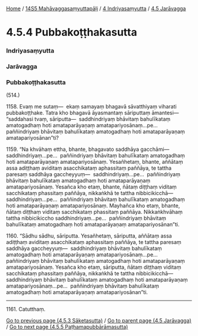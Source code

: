 
[Home](/) / [14S5 Mahāvaggasaṃyuttapāḷi](/tipitaka/14S5.md) / [4 Indriyasaṃyutta](/tipitaka/14S5/4.md) / [4.5 Jarāvagga](/tipitaka/14S5/4/4.5.md)

# 4.5.4 Pubbakoṭṭhakasutta

### Indriyasaṃyutta

### Jarāvagga

### Pubbakoṭṭhakasutta

(514.)

1158\. Evaṃ me sutaṃ—  ekaṃ samayaṃ bhagavā sāvatthiyaṃ viharati pubbakoṭṭhake. Tatra kho bhagavā āyasmantaṃ sāriputtaṃ āmantesi—  “saddahasi tvaṃ, sāriputta—  saddhindriyaṃ bhāvitaṃ bahulīkataṃ amatogadhaṃ hoti amataparāyaṇaṃ amatapariyosānaṃ…pe…  paññindriyaṃ bhāvitaṃ bahulīkataṃ amatogadhaṃ hoti amataparāyaṇaṃ amatapariyosānan”ti?

1159\. “Na khvāhaṃ ettha, bhante, bhagavato saddhāya gacchāmi—  saddhindriyaṃ…pe…  paññindriyaṃ bhāvitaṃ bahulīkataṃ amatogadhaṃ hoti amataparāyaṇaṃ amatapariyosānaṃ. Yesañhetaṃ, bhante, aññātaṃ assa adiṭṭhaṃ aviditaṃ asacchikataṃ aphassitaṃ paññāya, te tattha paresaṃ saddhāya gaccheyyuṃ—  saddhindriyaṃ…pe…  paññindriyaṃ bhāvitaṃ bahulīkataṃ amatogadhaṃ hoti amataparāyaṇaṃ amatapariyosānaṃ. Yesañca kho etaṃ, bhante, ñātaṃ diṭṭhaṃ viditaṃ sacchikataṃ phassitaṃ paññāya, nikkaṅkhā te tattha nibbicikicchā—  saddhindriyaṃ…pe…  paññindriyaṃ bhāvitaṃ bahulīkataṃ amatogadhaṃ hoti amataparāyaṇaṃ amatapariyosānaṃ. Mayhañca kho etaṃ, bhante, ñātaṃ diṭṭhaṃ viditaṃ sacchikataṃ phassitaṃ paññāya. Nikkaṅkhvāhaṃ tattha nibbicikiccho saddhindriyaṃ…pe…  paññindriyaṃ bhāvitaṃ bahulīkataṃ amatogadhaṃ hoti amataparāyaṇaṃ amatapariyosānan”ti.

1160\. “Sādhu sādhu, sāriputta. Yesañhetaṃ, sāriputta, aññātaṃ assa adiṭṭhaṃ aviditaṃ asacchikataṃ aphassitaṃ paññāya, te tattha paresaṃ saddhāya gaccheyyuṃ—  saddhindriyaṃ bhāvitaṃ bahulīkataṃ amatogadhaṃ hoti amataparāyaṇaṃ amatapariyosānaṃ…pe…  paññindriyaṃ bhāvitaṃ bahulīkataṃ amatogadhaṃ hoti amataparāyaṇaṃ amatapariyosānaṃ. Yesañca kho etaṃ, sāriputta, ñātaṃ diṭṭhaṃ viditaṃ sacchikataṃ phassitaṃ paññāya, nikkaṅkhā te tattha nibbicikicchā—  saddhindriyaṃ bhāvitaṃ bahulīkataṃ amatogadhaṃ hoti amataparāyaṇaṃ amatapariyosānaṃ…pe…  paññindriyaṃ bhāvitaṃ bahulīkataṃ amatogadhaṃ hoti amataparāyaṇaṃ amatapariyosānan”ti.

---

1161\. Catutthaṃ.



[Go to previous page (4.5.3 Sāketasutta)](/tipitaka/14S5/4/4.5/4.5.3.md) / [Go to parent page (4.5 Jarāvagga)](/tipitaka/14S5/4/4.5.md) / [Go to next page (4.5.5 Paṭhamapubbārāmasutta)](/tipitaka/14S5/4/4.5/4.5.5.md)


